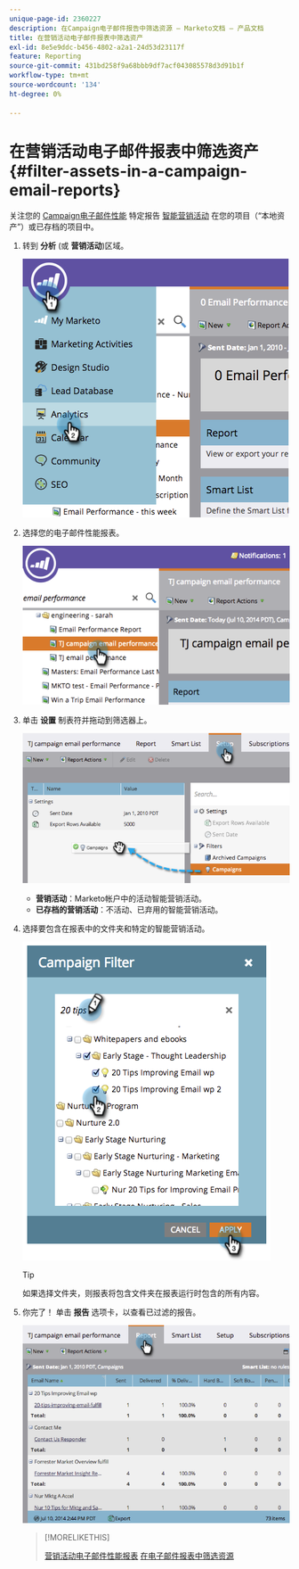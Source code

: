 ```yaml
---
unique-page-id: 2360227
description: 在Campaign电子邮件报告中筛选资源 — Marketo文档 — 产品文档
title: 在营销活动电子邮件报表中筛选资产
exl-id: 8e5e9ddc-b456-4802-a2a1-24d53d23117f
feature: Reporting
source-git-commit: 431bd258f9a68bbb9df7acf043085578d3d91b1f
workflow-type: tm+mt
source-wordcount: '134'
ht-degree: 0%

---
```


# 在营销活动电子邮件报表中筛选资产 {#filter-assets-in-a-campaign-email-reports}

关注您的 [Campaign电子邮件性能](/help/marketo/product-docs/reporting/basic-reporting/report-types/campaign-email-performance-report.md) 特定报告 [智能营销活动](/help/marketo/product-docs/core-marketo-concepts/smart-campaigns/creating-a-smart-campaign/understanding-batch-and-trigger-smart-campaigns.md) 在您的项目（“本地资产”）或已存档的项目中。

1. 转到 **分析** (或 **营销活动**)区域。

   ![](assets/image2014-9-16-15-3a57-3a27.png)

1. 选择您的电子邮件性能报表。

   ![](assets/image2014-9-16-15-3a57-3a31.png)

1. 单击 **设置** 制表符并拖动到筛选器上。

   ![](assets/image2014-9-16-15-3a57-3a35.png)

   * **营销活动**：Marketo帐户中的活动智能营销活动。
   * **已存档的营销活动**：不活动、已弃用的智能营销活动。

1. 选择要包含在报表中的文件夹和特定的智能营销活动。

   ![](assets/image2014-9-16-15-3a57-3a38.png)

   >[!TIP]
   >
   >如果选择文件夹，则报表将包含文件夹在报表运行时包含的所有内容。

1. 你完了！ 单击 **报告** 选项卡，以查看已过滤的报告。

   ![](assets/image2014-9-16-15-3a58-3a10.png)

   >[!MORELIKETHIS]
   >
   >[营销活动电子邮件性能报表](/help/marketo/product-docs/reporting/basic-reporting/report-types/campaign-email-performance-report.md)
   >[在电子邮件报表中筛选资源](/help/marketo/product-docs/reporting/basic-reporting/report-activity/filter-assets-in-an-email-report.md)
